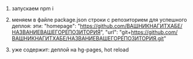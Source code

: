 
1. запускаем npm i

2. меняем в файле package.json строки с репозиторием для успешного деплоя:
эти:
"homepage": "https://github.com/ВАШНИКНАГИТХАБЕ/НАЗВАНИЕВАШЕГОРЕПОЗИТОРИЯ",
"url": "git+https://github.com/ВАШНИКНАГИТХАБЕ/НАЗВАНИЕВАШЕГОРЕПОЗИТОРИЯ.git"

3. уже содержит:
	деплой на hg-pages,
	hot reload
